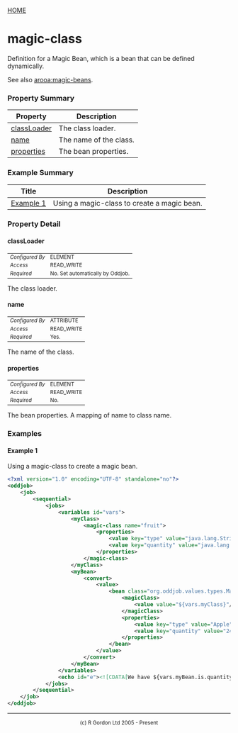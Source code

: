 [HOME](../../../../README.md)
# magic-class

Definition for a Magic Bean, which is a bean that
can be defined dynamically.


See also [arooa:magic-beans](../../../../org/oddjob/arooa/beanutils/MagicBeanDescriptorFactory.md).

### Property Summary

| Property | Description |
| -------- | ----------- |
| [classLoader](#propertyclassLoader) | The class loader. | 
| [name](#propertyname) | The name of the class. | 
| [properties](#propertyproperties) | The bean properties. | 


### Example Summary

| Title | Description |
| ----- | ----------- |
| [Example 1](#example1) | Using a magic-class to create a magic bean. |


### Property Detail
#### classLoader <a name="propertyclassLoader"></a>

<table style='font-size:smaller'>
      <tr><td><i>Configured By</i></td><td>ELEMENT</td></tr>
      <tr><td><i>Access</i></td><td>READ_WRITE</td></tr>
      <tr><td><i>Required</i></td><td>No. Set automatically by Oddjob.</td></tr>
</table>

The class loader.

#### name <a name="propertyname"></a>

<table style='font-size:smaller'>
      <tr><td><i>Configured By</i></td><td>ATTRIBUTE</td></tr>
      <tr><td><i>Access</i></td><td>READ_WRITE</td></tr>
      <tr><td><i>Required</i></td><td>Yes.</td></tr>
</table>

The name of the class.

#### properties <a name="propertyproperties"></a>

<table style='font-size:smaller'>
      <tr><td><i>Configured By</i></td><td>ELEMENT</td></tr>
      <tr><td><i>Access</i></td><td>READ_WRITE</td></tr>
      <tr><td><i>Required</i></td><td>No.</td></tr>
</table>

The bean properties. A mapping of name to
class name.


### Examples
#### Example 1 <a name="example1"></a>

Using a magic-class to create a magic bean.

```xml
<?xml version="1.0" encoding="UTF-8" standalone="no"?>
<oddjob>
    <job>
        <sequential>
            <jobs>
                <variables id="vars">
                    <myClass>
                        <magic-class name="fruit">
                            <properties>
                                <value key="type" value="java.lang.String"/>
                                <value key="quantity" value="java.lang.Integer"/>
                            </properties>
                        </magic-class>
                    </myClass>
                    <myBean>
                        <convert>
                            <value>
                                <bean class="org.oddjob.values.types.MagicBeanType">
                                    <magicClass>
                                        <value value="${vars.myClass}"/>
                                    </magicClass>
                                    <properties>
                                        <value key="type" value="Apple"/>
                                        <value key="quantity" value="24"/>
                                    </properties>
                                </bean>
                            </value>
                        </convert>
                    </myBean>
                </variables>
                <echo id="e"><![CDATA[We have ${vars.myBean.is.quantity} ${vars.myBean.is.type}(s).]]></echo>
            </jobs>
        </sequential>
    </job>
</oddjob>
```



-----------------------

<div style='font-size: smaller; text-align: center;'>(c) R Gordon Ltd 2005 - Present</div>
